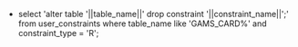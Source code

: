 - select 'alter table '||table_name||' drop constraint '||constraint_name||';' from user_constraints where table_name like 'GAMS_CARD%' and constraint_type = 'R';